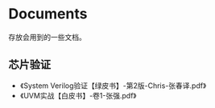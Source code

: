 # Documents
存放会用到的一些文档。

## 芯片验证
- 《System Verilog验证【绿皮书】-第2版-Chris-张春译.pdf》
- 《UVM实战【白皮书】-卷1-张强.pdf》
